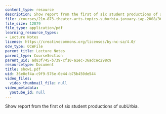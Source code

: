 ```yaml
---
content_type: resource
description: Show report from the first of six student productions of subUrbia.
file: /courses/21m-873-theater-arts-topics-suburbia-january-iap-2008/36e0ef4ac9f9576e0e44b75b450de544_show1.pdf
file_size: 12879
file_type: application/pdf
learning_resource_types:
- Lecture Notes
license: https://creativecommons.org/licenses/by-nc-sa/4.0/
ocw_type: OCWFile
parent_title: Lecture Notes
parent_type: CourseSection
parent_uid: ad83f745-b739-cf10-a1ec-36adcec298c9
resourcetype: Document
title: show1.pdf
uid: 36e0ef4a-c9f9-576e-0e44-b75b450de544
video_files:
  video_thumbnail_file: null
video_metadata:
  youtube_id: null
---
```

Show report from the first of six student productions of subUrbia.